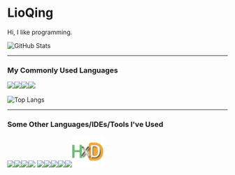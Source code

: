 # LioQing
 
Hi, I like programming.

![GitHub Stats](https://github-readme-stats.vercel.app/api?username=LioQing&show_icons=true&title_color=fff&icon_color=79ff97&text_color=9f9f9f&bg_color=151515)

---

### My Commonly Used Languages

<img height="72" src="https://upload.wikimedia.org/wikipedia/commons/1/18/ISO_C%2B%2B_Logo.svg"><img height="72" src="https://cdn.jsdelivr.net/gh/devicons/devicon/icons/csharp/csharp-original.svg"><img height="72" src="https://cdn.jsdelivr.net/gh/devicons/devicon/icons/rust/rust-plain.svg"><img height="72" src="https://cdn.jsdelivr.net/gh/devicons/devicon/icons/c/c-original.svg">

![Top Langs](https://github-readme-stats.vercel.app/api/top-langs/?username=LioQing&title_color=fff&icon_color=79ff97&text_color=9f9f9f&bg_color=151515)

---

### Some Other Languages/IDEs/Tools I've Used

<img height="72" src="https://cdn.jsdelivr.net/gh/devicons/devicon/icons/javascript/javascript-original.svg"><img height="72" src="https://cdn.jsdelivr.net/gh/devicons/devicon/icons/python/python-original.svg"><img height="72" src="https://cdn.jsdelivr.net/gh/devicons/devicon/icons/html5/html5-original-wordmark.svg"><img height="72" src="https://cdn.jsdelivr.net/gh/devicons/devicon/icons/lua/lua-original-wordmark.svg"><span>  </span><img height="72" src="https://raw.githubusercontent.com/dotnet/brand/6afb87c4c601815acdc5d313ba15bded910ade36/logo/dotnet-logo.svg"><img height="72" src="https://cdn.jsdelivr.net/gh/devicons/devicon/icons/vscode/vscode-original.svg"><img height="72" src="https://upload.wikimedia.org/wikipedia/commons/5/59/Visual_Studio_Icon_2019.svg"><img height="72" src="https://upload.wikimedia.org/wikipedia/en/b/be/Aseprite_logo_128.png"><img height="72" src="https://download.blender.org/branding/community/blender_community_badge_white.svg"><img height="72" src="https://raw.githubusercontent.com/LioQing/LioQing/main/assets/hxd.png">
